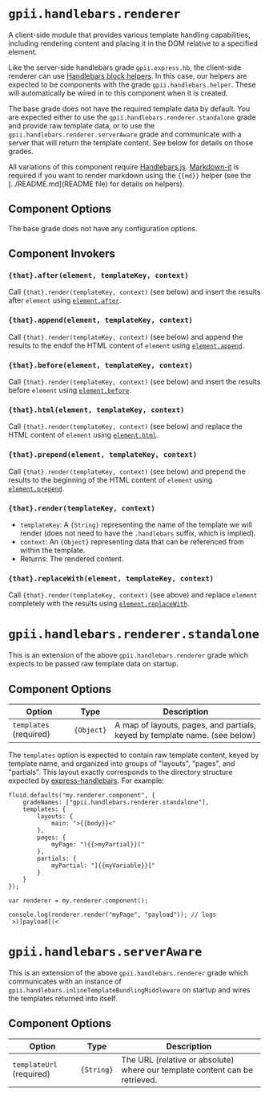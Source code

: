 # `gpii.handlebars.renderer`

A client-side module that provides various template handling capabilities, including rendering content and placing
it in the DOM relative to a specified element.

Like the server-side handlebars grade `gpii.express.hb`, the client-side renderer can use
[Handlebars block helpers](http://handlebarsjs.com/block_helpers.html).  In this case, our helpers are expected to be
components with the grade `gpii.handlebars.helper`.  These will automatically be wired in to this component when it is
created.

The base grade does not have the required template data by default. You are expected either to use the
`gpii.handlebars.renderer.standalone` grade and provide raw template data, or to use the
`gpii.handlebars.renderer.serverAware` grade and communicate with a server that will return the template content.  See
below for details on those grades.

All variations of this component require [Handlebars.js](http://handlebarsjs.com/). [Markdown-it](https://markdown-it.github.io/markdown-it/#MarkdownIt.new)
is required if you want to render markdown using the `{{md}}` helper (see the [../README.md](README file) for details on helpers).

## Component Options

The base grade does not have any configuration options.

## Component Invokers

### `{that}.after(element, templateKey, context)`

Call `{that}.render(templateKey, context)` (see below) and insert the results after `element` using [`element.after`](https://api.jquery.com/after/).


### `{that}.append(element, templateKey, context)`

Call `{that}.render(templateKey, context)` (see below) and append the results to the endof the HTML content of `element` using [`element.append`](https://api.jquery.com/append/).


### `{that}.before(element, templateKey, context)`

Call `{that}.render(templateKey, context)` (see below) and insert the results before `element` using [`element.before`](https://api.jquery.com/before).


### `{that}.html(element, templateKey, context)`

Call `{that}.render(templateKey, context)` (see below) and replace the HTML content of `element` using [`element.html`](https://api.jquery.com/html/).


### `{that}.prepend(element, templateKey, context)`

Call `{that}.render(templateKey, context)` (see below) and prepend the results to the beginning of the HTML content of `element` using [`element.prepend`](https://api.jquery.com/prepend/).


### `{that}.render(templateKey, context)`
* `templateKey`: A `{String}` representing the name of the template we will render (does not need to have the `.handlebars` suffix, which is implied).
* `context`: An `{Object}` representing data that can be referenced from within the template.
* Returns: The rendered content.


### `{that}.replaceWith(element, templateKey, context)`

Call `{that}.render(templateKey, context)` (see above) and replace `element` completely with the results using [`element.replaceWith`](https://api.jquery.com/replaceWith/).


# `gpii.handlebars.renderer.standalone`

This is an extension of the above `gpii.handlebars.renderer` grade which expects to be passed raw template data on
startup.

## Component Options

| Option                 | Type       | Description |
| ---------------------- | ---------- | ----------- |
| `templates` (required) | `{Object}` | A map of layouts, pages, and partials, keyed by template name. (see below) |

The `templates` option is expected to contain raw template content, keyed by template name, and organized into
groups of "layouts", "pages", and "partials".  This layout exactly corresponds to the directory structure expected
by [express-handlebars](https://github.com/ericf/express-handlebars).  For example:

```
fluid.defaults("my.renderer.component", {
    gradeNames: ["gpii.handlebars.renderer.standalone"],
    templates: {
        layouts: {
            main: ">{{body}}<"
        },
        pages: {
            myPage: "){{>myPartial}}("
        },
        partials: {
            myPartial: "]{{myVariable}}["
        }
    }
});

var renderer = my.renderer.component();

console.log(renderer.render("myPage", "payload")); // logs `>)]payload[(<`

```


# `gpii.handlebars.serverAware`

This is an extension of the above `gpii.handlebars.renderer` grade which communicates with an instance of
`gpii.handlebars.inlineTemplateBundlingMiddleware` on startup and wires the templates returned into itself.

## Component Options

| Option                   | Type       | Description |
| ------------------------ | ---------- | ----------- |
| `templateUrl` (required) | `{String}` | The URL (relative or absolute) where our template content can be retrieved. |
